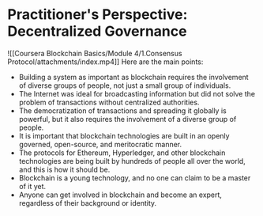 # Practitioner's Perspective: Decentralized Governance

![[Coursera Blockchain Basics/Module 4/1.Consensus Protocol/attachments/index.mp4]]
Here are the main points:

-   Building a system as important as blockchain requires the involvement of diverse groups of people, not just a small group of individuals.
-   The Internet was ideal for broadcasting information but did not solve the problem of transactions without centralized authorities.
-   The democratization of transactions and spreading it globally is powerful, but it also requires the involvement of a diverse group of people.
-   It is important that blockchain technologies are built in an openly governed, open-source, and meritocratic manner.
-   The protocols for Ethereum, Hyperledger, and other blockchain technologies are being built by hundreds of people all over the world, and this is how it should be.
-   Blockchain is a young technology, and no one can claim to be a master of it yet.
-   Anyone can get involved in blockchain and become an expert, regardless of their background or identity.
